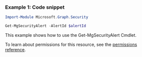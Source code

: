 ### Example 1: Code snippet

```powershellImport-Module Microsoft.Graph.Security

Get-MgSecurityAlert -AlertId $alertId
```
This example shows how to use the Get-MgSecurityAlert Cmdlet.
To learn about permissions for this resource, see the [permissions reference](/graph/permissions-reference).

